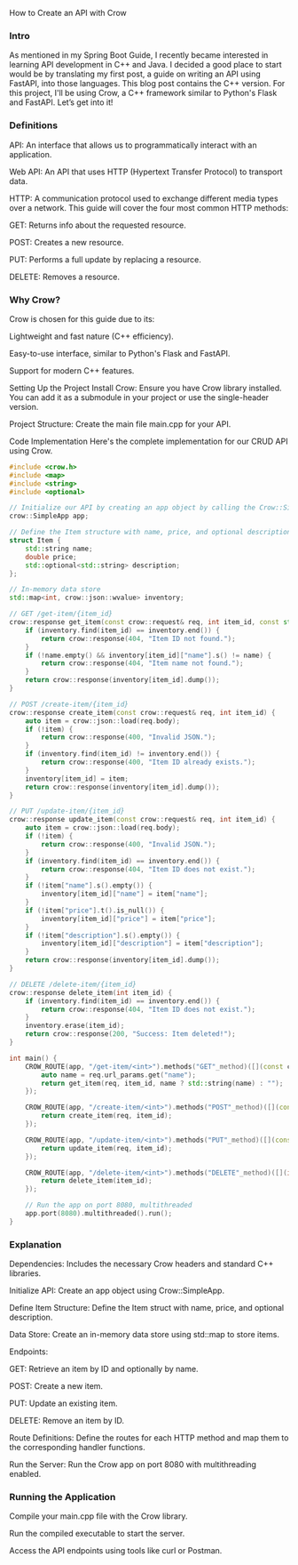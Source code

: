 How to Create an API with Crow

### Intro
As mentioned in my Spring Boot Guide, I recently became interested in learning API development in C++ and Java. I decided a good place to start would be by translating my first post, a guide on writing an API using FastAPI, into those languages. This blog post contains the C++ version. For this project, I'll be using Crow, a C++ framework similar to Python's Flask and FastAPI. Let’s get into it!

### Definitions
API: An interface that allows us to programmatically interact with an application.

Web API: An API that uses HTTP (Hypertext Transfer Protocol) to transport data.

HTTP: A communication protocol used to exchange different media types over a network. This guide will cover the four most common HTTP methods:

GET: Returns info about the requested resource.

POST: Creates a new resource.

PUT: Performs a full update by replacing a resource.

DELETE: Removes a resource.

### Why Crow?
Crow is chosen for this guide due to its:

Lightweight and fast nature (C++ efficiency).

Easy-to-use interface, similar to Python's Flask and FastAPI.

Support for modern C++ features.

Setting Up the Project
Install Crow: Ensure you have Crow library installed. You can add it as a submodule in your project or use the single-header version.

Project Structure: Create the main file main.cpp for your API.

Code Implementation
Here's the complete implementation for our CRUD API using Crow.

```cpp
#include <crow.h>
#include <map>
#include <string>
#include <optional>

// Initialize our API by creating an app object by calling the Crow::SimpleApp constructor
crow::SimpleApp app;

// Define the Item structure with name, price, and optional description
struct Item {
    std::string name;
    double price;
    std::optional<std::string> description;
};

// In-memory data store
std::map<int, crow::json::wvalue> inventory;

// GET /get-item/{item_id}
crow::response get_item(const crow::request& req, int item_id, const std::string& name) {
    if (inventory.find(item_id) == inventory.end()) {
        return crow::response(404, "Item ID not found.");
    }
    if (!name.empty() && inventory[item_id]["name"].s() != name) {
        return crow::response(404, "Item name not found.");
    }
    return crow::response(inventory[item_id].dump());
}

// POST /create-item/{item_id}
crow::response create_item(const crow::request& req, int item_id) {
    auto item = crow::json::load(req.body);
    if (!item) {
        return crow::response(400, "Invalid JSON.");
    }
    if (inventory.find(item_id) != inventory.end()) {
        return crow::response(400, "Item ID already exists.");
    }
    inventory[item_id] = item;
    return crow::response(inventory[item_id].dump());
}

// PUT /update-item/{item_id}
crow::response update_item(const crow::request& req, int item_id) {
    auto item = crow::json::load(req.body);
    if (!item) {
        return crow::response(400, "Invalid JSON.");
    }
    if (inventory.find(item_id) == inventory.end()) {
        return crow::response(404, "Item ID does not exist.");
    }
    if (!item["name"].s().empty()) {
        inventory[item_id]["name"] = item["name"];
    }
    if (!item["price"].t().is_null()) {
        inventory[item_id]["price"] = item["price"];
    }
    if (!item["description"].s().empty()) {
        inventory[item_id]["description"] = item["description"];
    }
    return crow::response(inventory[item_id].dump());
}

// DELETE /delete-item/{item_id}
crow::response delete_item(int item_id) {
    if (inventory.find(item_id) == inventory.end()) {
        return crow::response(404, "Item ID does not exist.");
    }
    inventory.erase(item_id);
    return crow::response(200, "Success: Item deleted!");
}

int main() {
    CROW_ROUTE(app, "/get-item/<int>").methods("GET"_method)([](const crow::request& req, int item_id) {
        auto name = req.url_params.get("name");
        return get_item(req, item_id, name ? std::string(name) : "");
    });

    CROW_ROUTE(app, "/create-item/<int>").methods("POST"_method)([](const crow::request& req, int item_id) {
        return create_item(req, item_id);
    });

    CROW_ROUTE(app, "/update-item/<int>").methods("PUT"_method)([](const crow::request& req, int item_id) {
        return update_item(req, item_id);
    });

    CROW_ROUTE(app, "/delete-item/<int>").methods("DELETE"_method)([](int item_id) {
        return delete_item(item_id);
    });

    // Run the app on port 8080, multithreaded
    app.port(8080).multithreaded().run();
}
```
### Explanation
Dependencies: Includes the necessary Crow headers and standard C++ libraries.

Initialize API: Create an app object using Crow::SimpleApp.

Define Item Structure: Define the Item struct with name, price, and optional description.

Data Store: Create an in-memory data store using std::map to store items.

Endpoints:

GET: Retrieve an item by ID and optionally by name.

POST: Create a new item.

PUT: Update an existing item.

DELETE: Remove an item by ID.

Route Definitions: Define the routes for each HTTP method and map them to the corresponding handler functions.

Run the Server: Run the Crow app on port 8080 with multithreading enabled.

### Running the Application
Compile your main.cpp file with the Crow library.

Run the compiled executable to start the server.

Access the API endpoints using tools like curl or Postman.